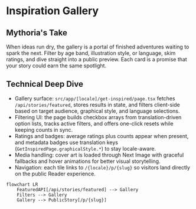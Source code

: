 # Inspiration Gallery

## Mythoria's Take

When ideas run dry, the gallery is a portal of finished adventures waiting to spark the next. Filter by age band, illustration style, or language, skim ratings, and dive straight into a public preview. Each card is a promise that your story could earn the same spotlight.

## Technical Deep Dive

- Gallery surface: `src/app/[locale]/get-inspired/page.tsx` fetches `/api/stories/featured`, stores results in state, and filters client-side based on target audience, graphical style, and language selections.
- Filtering UI: the page builds checkbox arrays from translation-driven option lists, tracks active filters, and offers one-click resets while keeping counts in sync.
- Ratings and badges: average ratings plus counts appear when present, and metadata badges use translation keys (`GetInspiredPage.graphicalStyle.*`) to stay locale-aware.
- Media handling: cover art is loaded through Next Image with graceful fallbacks and hover animations for better visual storytelling.
- Navigation: each tile links to `/{locale}/p/{slug}` so visitors land directly on the public Reader experience.

```mermaid
flowchart LR
    FeaturedAPI[/api/stories/featured] --> Gallery
    Filters --> Gallery
    Gallery --> PublicStory[/p/{slug}]
```
